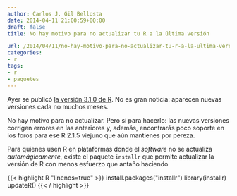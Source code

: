 ```yaml
---
author: Carlos J. Gil Bellosta
date: 2014-04-11 21:00:59+00:00
draft: false
title: No hay motivo para no actualizar tu R a la última versión

url: /2014/04/11/no-hay-motivo-para-no-actualizar-tu-r-a-la-ultima-version/
categories:
- r
tags:
- r
- paquetes
---
```


Ayer se publicó [la versión 3.1.0 de R](https://stat.ethz.ch/pipermail/r-announce/2014/000572.html). No es gran noticia: aparecen nuevas versiones cada no muchos meses.

No hay motivo para no actualizar. Pero sí para hacerlo: las nuevas versiones corrigen errores en las anteriores y, además, encontrarás poco soporte en los foros para ese R 2.1.5 viejuno que aún mantienes por pereza.

Para quienes usen R en plataformas donde el _software_ no se actualiza _automágicamente_, existe el paquete `installr` que permite actualizar la versión de R con menos esfuerzo que antaño haciendo

{{< highlight R "linenos=true" >}}
install.packages("installr")
library(installr)
updateR()
{{< / highlight >}}
